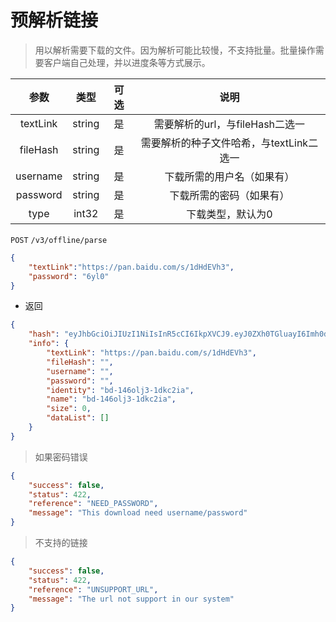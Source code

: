 # 预解析链接

> 用以解析需要下载的文件。因为解析可能比较慢，不支持批量。批量操作需要客户端自己处理，并以进度条等方式展示。

|  参数  	|  类型  	| 可选 	|           说明           	|
|:------:	|:------:	|:----:	|:------------------------:	|
|  textLink  	| string 	|  是  	|  需要解析的url，与fileHash二选一  	|
|  fileHash  	| string 	|  是  	|        需要解析的种子文件哈希，与textLink二选一        	|
| username 	| string 	|  是  	|  下载所需的用户名（如果有） 	|
|  password  	| string 	|  是  	|  下载所需的密码（如果有）  	|
|  type  	| int32 	|  是  	|  下载类型，默认为0  	|



```POST``` ```/v3/offline/parse```


```json
{
	"textLink":"https://pan.baidu.com/s/1dHdEVh3",
	"password": "6yl0"
}
```

* 返回

```json
{
    "hash": "eyJhbGciOiJIUzI1NiIsInR5cCI6IkpXVCJ9.eyJ0ZXh0TGluayI6Imh0dHBzOi8vcGFuLmJhaWR1LmNvbS9zLzFkSGRFVmgzIiwidXNlcm5hbWUiOiIiLCJwYXNzd29yZCI6IiIsImZpbGVIYXNoIjoiIiwiaWRlbnRpdHkiOiJiZC0xNDZvbGozLTFka2MyaWEiLCJpYXQiOjE1ODc1MTc4ODksImV4cCI6MTU5MDEwOTg4OX0.FpdESG3rtjElQ4b3nnVEGDr6IqhohUdH1T-_b9ikSLU",
    "info": {
        "textLink": "https://pan.baidu.com/s/1dHdEVh3",
        "fileHash": "",
        "username": "",
        "password": "",
        "identity": "bd-146olj3-1dkc2ia",
        "name": "bd-146olj3-1dkc2ia",
        "size": 0,
        "dataList": []
    }
}
```

> 如果密码错误

```json
{
    "success": false,
    "status": 422,
    "reference": "NEED_PASSWORD",
    "message": "This download need username/password"
}
```

> 不支持的链接

```json
{
    "success": false,
    "status": 422,
    "reference": "UNSUPPORT_URL",
    "message": "The url not support in our system"
}
```
